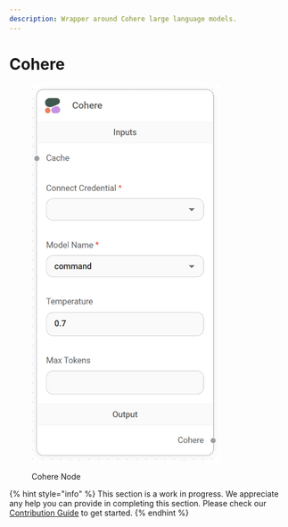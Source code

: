 ```yaml
---
description: Wrapper around Cohere large language models.
---
```


# Cohere

<figure><img src="../../../.gitbook/assets/image (2) (1) (1) (1) (1) (1) (1) (1) (1).png" alt="" width="338"><figcaption><p>Cohere Node</p></figcaption></figure>

{% hint style="info" %}
This section is a work in progress. We appreciate any help you can provide in completing this section. Please check our [Contribution Guide](broken-reference) to get started.
{% endhint %}
